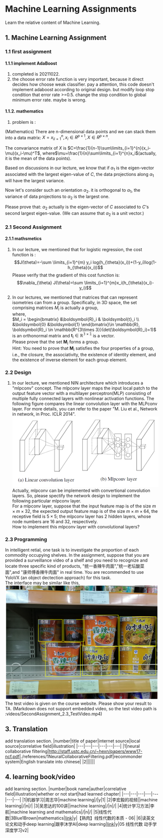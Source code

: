 # Machine Learning Assignments

Learn the relative content of Machine Learning.

## 1. Machine Learning Assignment

### 1.1 first assignment

#### 1.1.1 implement AdaBoost

1. completed is 20211022.
2. the choose error rate function is very important, because it direct decides how choose weak classifier. pay a attention, this code doesn't implement adaboost according to original design. but modify loop stop condition that error rate >=0.5. change the stop condition to global minimum error rate. maybe is wrong.

#### 1.1.2. mathematics

1. problem is :

(Mathematics) There are n-dimensional data points and we can stack them into a data matrix: $X={x_i}_{i=1}^n, x_i\in R^{p\times 1}, X\in R^{p\times n}$.

The convariance matrix of $X$ is $C=\frac{1}{n-1}\sum\limits_{i=1}^{n}(x_i-\mu)(x_i-\mu)^T$, where$\mu=\frac{1}{n}\sum\limits_{i=1}^{n}x_i$(actually, it is the mean of the data points).

Based on discussions in our lecture, we know that if $\alpha_1$ is the eigen-vector associated with the largest eigen-value of $C$, the data projections along $\alpha_1$ will have the largest variance.

Now let's consider such an orientation $\alpha_2$. it is orthogonal to $\alpha_1$, the variance of data projections to $\alpha_2$ is the largest one.

Please prove that: $\alpha_2$ actually is the eigen-vector of $C$ associated to $C$'s second largest eigen-value. (We can assume that $\alpha_2$ is a unit vector.)

### 2.1 Second Assignment

#### 2.1.1 mathsmetics

1. In our lecture, we mentioned that for logistic regression, the cost function is :
$$J(\theta)=-\sum \limits_{i=1}^{m} y_i log(h_{\theta}(x_i))+(1-y_i)log(1-h_{\theta}(x_i))$$
Please verify that the gradient of this cost function is:
$$\nabla_{\theta} J(\theta)=\sum \limits_{i=1}^{m}x_i(h_{\theta}(x_i)-y_i)$$

2. In our lectures, we mentioned that matrices that can represent isometries can from a group. Specifically, in 3D space, the set comprising matrices ${M_i}$ is actually a group,  
where,  
$M_i = \begin{bmatrix}
&\boldsymbol{R}_i & \boldsymbol{t}_i \\
&\boldsymbol{0} &\boldsymbol{1}
\end{bmatrix}\in \mathbb{R}, \boldsymbol{R}_i \in \mathbb{R^{3\times 3}}(det(\boldsymbol{R}_i)=1)$ is an orthonormal matrix and $\boldsymbol{t}_i \in \mathbb{R^{3\times 1}}$ is a vector.  
Please prove that the set ${\boldsymbol{M}_i}$ forms a group.  
Hint: You need to prove that $\boldsymbol{M}_i$ satisfies the four properties of a group, i.e., the closure, the associativity, the existence of identity element, and the existence of inverse element for each group element.

### 2.2 Design

1. In our lecture, we mentioned NIN architecture which introduces a "mlpconv" concept. The mlpconv layer maps the input local patch to the output feature vector with a multilayer perceptron(MLP) consisting of multiple fully connected layers with nonlinear activation functions. The following figure compares the linear convolution layer with the MLPconv layer. For more details, you can refer to the paper "M. Liu et al., Network in network, in Proc. ICLR 2014".  
![picture](pictures/SecondAssignment_2.2_Design.png)  
Actually, mlpconv can be implemented with convertional convolution layers. So, please spectify the network design to implement the following particular mlpconv layer.  
For a mlpconv layer, suppose that the input feature map is of the size $m \times m \times 32$, the expected output feature map is of the size $m \times m \times 64$, the receptive field is $5 \times 5$; the mlpconv layer has 2 hidden layers, whose node numbers are 16 and 32, respectively.  
How to implement this mlpconv layer with convolutional layers?

### 2.3 Programming

In intelligent retial, one task is to investigate the proportion of each commodity occupying shelves. In the assignment, suppose that you are provided a  surveillance video of a shelf and you need to recognize and locate three specific kind of products, "统一香辣牛肉面","统一老坛酸菜面",and "康师傅香辣牛肉面" in real time. You are recommended to use YoloVX (an object dectection approach) for this task.  
The interface may be similar like this,  
![picture](pictures/SecondAssignment_2.3_Programming.png)  
The test video is given on the course website. Please show your result to TA.
(Markdown does not support embedded video, so the test video path is :videos/SecondAssignment_2.3_TestVideo.mp4)  

## 3. Translation

add translation section.
|number|title of paper|internet source|local source|correlative field|illustration|
|---|---|---|---|---|---|
|1|neural collaborative filtering|<http://staff.ustc.edu.cn/~hexn/papers/www17-ncf.pdf>|./references/1NeuralCollaborativeFiltering.pdf|recommonder system|English translate into chinese|
|2||||||

## 4. learning book/video

add learning section.
|number|book name|auther|correlative field|illustration|whether or not start|had learned chapter|
|---|---|---|---|---|---|---|
|1|机器学习|周志华|machine learning|/|y|1|
|2|李宏毅的视频||machine learning|/|n|/|
|3|吴恩达的100讲||machine learning|/|n|/|
|4|统计学习方法|李航|machine learning and mathematics|/|n|/|
|5|线性代数|3Blue1Brown|mathematics|[link](https://space.bilibili.com/88461692/?spm_id_from=333.999.0.0)|y|【熟肉】线性代数的本质 - 06|
|6|读英文论文和动手deep learning|跟李沐学AI|deep learning|[link](https://space.bilibili.com/1567748478/?spm_id_from=333.999.0.0)|y|05 线性代数 动手学深度学习v2|
